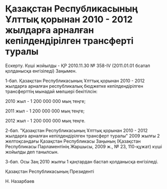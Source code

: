 # Қазақстан Республикасының Ұлттық қорынан 2010 - 2012 жылдарға арналған кепілдендірілген трансферті туралы

Ескерту. Күші жойылды - ҚР 2010.11.30 № 358-IV (2011.01.01 бсатап қолданысқа енгізіледі) Заңымен.

1-бап. Қазақстан Республикасының Ұлттық қорынан 2010 - 2012 жылдарға арналған республикалық бюджетке кепілдендірілген трансферттің мынадай мөлшері бекітілсін:

2010 жыл - 1 200 000 000 мың теңге;

2011 жыл - 1 200 000 000 мың теңге;

2012 жыл - 1 200 000 000 мың теңге.

2-бап. "Қазақстан Республикасының Ұлттық қорынан 2010 - 2012 жылдарға арналған кепілдендірілген трансферт туралы" 2009 жылғы 2 желтоқсандағы Қазақстан Республикасы Заңының (Қазақстан Республикасы Парламентінің Жаршысы, 2009 ж., № 23, 110-құжат) күші жойылды деп танылсын.

3-бап. Осы Заң 2010 жылғы 1 қаңтардан бастап қолданысқа енгізіледі.

Қазақстан Республикасының Президенті

Н. Назарбаев

